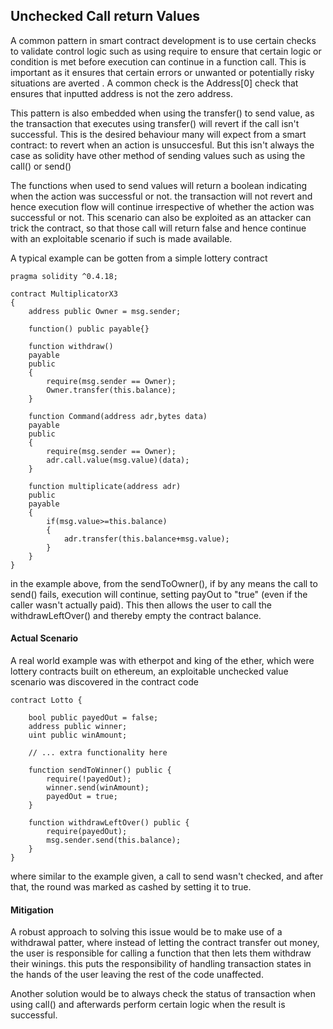 ## Unchecked Call return Values

A common pattern in smart contract development is to use certain checks to validate control logic such as using require to ensure that certain logic or condition is met before execution can continue in a function call. This is important as it ensures that certain errors or unwanted or potentially risky situations are averted . A common check is the Address[0] check that ensures that inputted address is not the zero address.

This pattern is also embedded when using the transfer() to send value, as the transaction that executes using transfer() will revert if the call isn't successful. This is the desired behaviour many will expect from a smart contract: to revert when an action is unsuccesful. But this isn't always the case as solidity have other method of sending values such as using the call() or send()

The functions when used to send values will return a boolean indicating when the action was successful or not. the transaction will not revert and hence execution flow will continue irrespective of whether the action was successful or not. This scenario can also be exploited as an attacker can trick the contract, so that those call will return false and hence continue with an exploitable scenario if such is made available.

A typical example can be gotten from a simple lottery contract

```
pragma solidity ^0.4.18;

contract MultiplicatorX3
{
    address public Owner = msg.sender;
   
    function() public payable{}
   
    function withdraw()
    payable
    public
    {
        require(msg.sender == Owner);
        Owner.transfer(this.balance);
    }
    
    function Command(address adr,bytes data)
    payable
    public
    {
        require(msg.sender == Owner);
        adr.call.value(msg.value)(data);
    }
    
    function multiplicate(address adr)
    public
    payable
    {
        if(msg.value>=this.balance)
        {        
            adr.transfer(this.balance+msg.value);
        }
    }
}
```

in the example above, from the sendToOwner(), if by any means the call to send() fails, execution will continue, setting payOut to "true" (even if the caller wasn't actually paid). This then allows the user to call the withdrawLeftOver() and thereby empty the contract balance.

#### Actual Scenario
A real world example was with etherpot and king of the ether, which were lottery contracts built on ethereum, an exploitable unchecked value scenario was discovered in the contract code
```
contract Lotto {

    bool public payedOut = false;
    address public winner;
    uint public winAmount;

    // ... extra functionality here

    function sendToWinner() public {
        require(!payedOut);
        winner.send(winAmount);
        payedOut = true;
    }

    function withdrawLeftOver() public {
        require(payedOut);
        msg.sender.send(this.balance);
    }
}

```

where similar to the example given, a call to send wasn't checked, and after that, the round was marked as cashed by setting it to true.

#### Mitigation
A robust approach to solving this issue would be to make use of a withdrawal patter, where instead of letting the contract transfer out money, the user is responsible for calling a function that then lets them withdraw their winings. this puts the responsibility of handling transaction states in the hands of the user leaving the rest of the code unaffected.

Another solution would be to always check the status of transaction when using call() and afterwards perform certain logic when the result is successful.